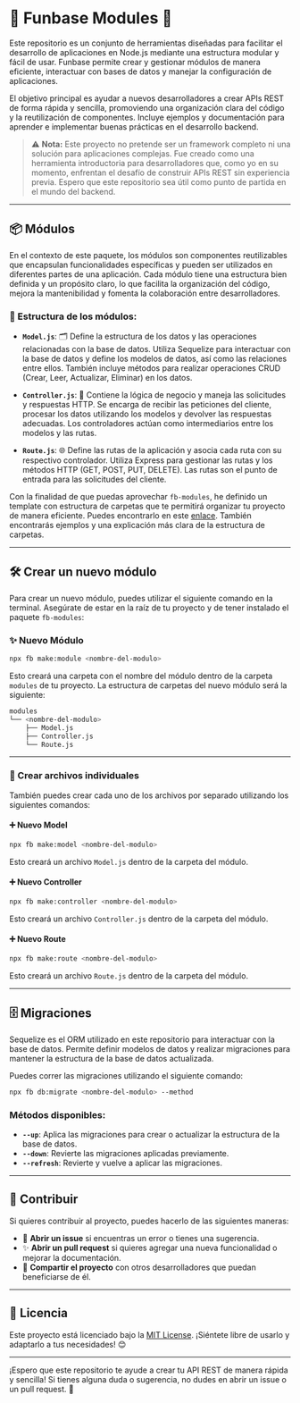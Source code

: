 # 🎉 Funbase Modules 🚀

Este repositorio es un conjunto de herramientas diseñadas para facilitar el desarrollo de aplicaciones en Node.js mediante una estructura modular y fácil de usar. Funbase permite crear y gestionar módulos de manera eficiente, interactuar con bases de datos y manejar la configuración de aplicaciones.

El objetivo principal es ayudar a nuevos desarrolladores a crear APIs REST de forma rápida y sencilla, promoviendo una organización clara del código y la reutilización de componentes. Incluye ejemplos y documentación para aprender e implementar buenas prácticas en el desarrollo backend.

> ⚠️ **Nota:** Este proyecto no pretende ser un framework completo ni una solución para aplicaciones complejas. Fue creado como una herramienta introductoria para desarrolladores que, como yo en su momento, enfrentan el desafío de construir APIs REST sin experiencia previa. Espero que este repositorio sea útil como punto de partida en el mundo del backend.

---

## 📦 Módulos 

En el contexto de este paquete, los módulos son componentes reutilizables que encapsulan funcionalidades específicas y pueden ser utilizados en diferentes partes de una aplicación. Cada módulo tiene una estructura bien definida y un propósito claro, lo que facilita la organización del código, mejora la mantenibilidad y fomenta la colaboración entre desarrolladores.

### 📂 Estructura de los módulos:
- **`Model.js`**: 🗂️ Define la estructura de los datos y las operaciones relacionadas con la base de datos. Utiliza Sequelize para interactuar con la base de datos y define los modelos de datos, así como las relaciones entre ellos. También incluye métodos para realizar operaciones CRUD (Crear, Leer, Actualizar, Eliminar) en los datos.

- **`Controller.js`**: 🧠 Contiene la lógica de negocio y maneja las solicitudes y respuestas HTTP. Se encarga de recibir las peticiones del cliente, procesar los datos utilizando los modelos y devolver las respuestas adecuadas. Los controladores actúan como intermediarios entre los modelos y las rutas.

- **`Route.js`**: 🌐 Define las rutas de la aplicación y asocia cada ruta con su respectivo controlador. Utiliza Express para gestionar las rutas y los métodos HTTP (GET, POST, PUT, DELETE). Las rutas son el punto de entrada para las solicitudes del cliente.

Con la finalidad de que puedas aprovechar `fb-modules`, he definido un template con estructura de carpetas que te permitirá organizar tu proyecto de manera eficiente. Puedes encontrarlo en este [enlace](https://github.com/Joregesosa/funbase-api-template). También encontrarás ejemplos y una explicación más clara de la estructura de carpetas.

---

## 🛠️ Crear un nuevo módulo
Para crear un nuevo módulo, puedes utilizar el siguiente comando en la terminal. Asegúrate de estar en la raíz de tu proyecto y de tener instalado el paquete `fb-modules`:

### ✨ Nuevo Módulo
```bash
npx fb make:module <nombre-del-modulo>
```
Esto creará una carpeta con el nombre del módulo dentro de la carpeta `modules` de tu proyecto. La estructura de carpetas del nuevo módulo será la siguiente:
```bash
modules
└── <nombre-del-modulo>
    ├── Model.js
    ├── Controller.js
    └── Route.js
```

---

### 📝 Crear archivos individuales
También puedes crear cada uno de los archivos por separado utilizando los siguientes comandos:

#### ➕ Nuevo Model
```bash
npx fb make:model <nombre-del-modulo>
```
Esto creará un archivo `Model.js` dentro de la carpeta del módulo.

#### ➕ Nuevo Controller
```bash
npx fb make:controller <nombre-del-modulo>
```
Esto creará un archivo `Controller.js` dentro de la carpeta del módulo.

#### ➕ Nuevo Route
```bash
npx fb make:route <nombre-del-modulo>
```
Esto creará un archivo `Route.js` dentro de la carpeta del módulo.

---

## 🗄️ Migraciones 

Sequelize es el ORM utilizado en este repositorio para interactuar con la base de datos. Permite definir modelos de datos y realizar migraciones para mantener la estructura de la base de datos actualizada.

Puedes correr las migraciones utilizando el siguiente comando:

```bash
npx fb db:migrate <nombre-del-modulo> --method
```
### Métodos disponibles:
- **`--up`**: Aplica las migraciones para crear o actualizar la estructura de la base de datos.
- **`--down`**: Revierte las migraciones aplicadas previamente.
- **`--refresh`**: Revierte y vuelve a aplicar las migraciones.

---

## 🤝 Contribuir
Si quieres contribuir al proyecto, puedes hacerlo de las siguientes maneras:
- 🐛 **Abrir un issue** si encuentras un error o tienes una sugerencia.
- ✨ **Abrir un pull request** si quieres agregar una nueva funcionalidad o mejorar la documentación.
- 📢 **Compartir el proyecto** con otros desarrolladores que puedan beneficiarse de él.

---

## 📜 Licencia
Este proyecto está licenciado bajo la [MIT License](LICENSE). ¡Siéntete libre de usarlo y adaptarlo a tus necesidades! 😊

---

¡Espero que este repositorio te ayude a crear tu API REST de manera rápida y sencilla! Si tienes alguna duda o sugerencia, no dudes en abrir un issue o un pull request. 🚀
